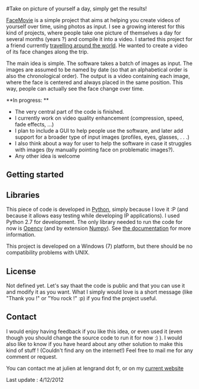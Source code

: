 #Take on picture of yourself a day, simply get the results!

[FaceMovie](http://www.lengrand.fr) is a simple project that aims at helping you create videos of yourself over time, using photos as input.
I see a growing interest for this kind of projects, where people take one picture of themselves a day for several months (years ?) and compile it into a video. 
I started this project for a friend currently [travelling around the world](http://http://ungrandtour.blogspot.com/). He wanted to create a video of its face changes along the trip.

The main idea is simple. The software takes a batch of images as input. The images are assumed to be named by date (so that an alphabetical order is also the chronological order).
The output is a video containing each image, where the face is centered and always placed in the same position. This way, people can actually see the face change over time.

**In progress: **

- The very central part of the code is finished. 
- I currently work on video quality enhancement (compression, speed, fade effects, ...)
- I plan to include a GUI to help people use the software, and later add support for a broader type of input images (profiles, eyes, glasses, . . .)
- I also think about a way for user to help the software in case it struggles with images (by manually pointing face on problematic images?). 
- Any other idea is welcome

## Getting started

## Libraries

This piece of code is developed in [Python](http://www.python.org/), simply because I love it :P (and because it allows easy testing while developing IP applications).
I used Python 2.7 for development. 
The only library needed to run the code for now is [Opencv](http://opencv.willowgarage.com/wiki/) (and by extension [Numpy](http://numpy.scipy.org/)). See [the documentation](http://opencv.willowgarage.com/wiki/InstallGuide) for more information. 

This project is developed on a Windows (7) platform, but there should be no compatibility problems with UNIX. 

## License

Not defined yet. Let's say thaat the code is public and that you can use it and modify it as you want. 
What I simply would love is a short message (like "Thank you !" or "You rock !" :p) if you find the project useful. 

## Contact

I would enjoy having feedback if you like this idea, or even used it (even though you should change the source code to run it for now :) ). 
I would also like to know if you have heard about any other solution to make this kind of stuff ! (Couldn't find any on the internet!)
Feel free to mail me for any comment or request. 

You can contact me at julien at lengrand dot fr, or on my [current website](http://www.lengrand.fr)

Last update : 4/12/2012